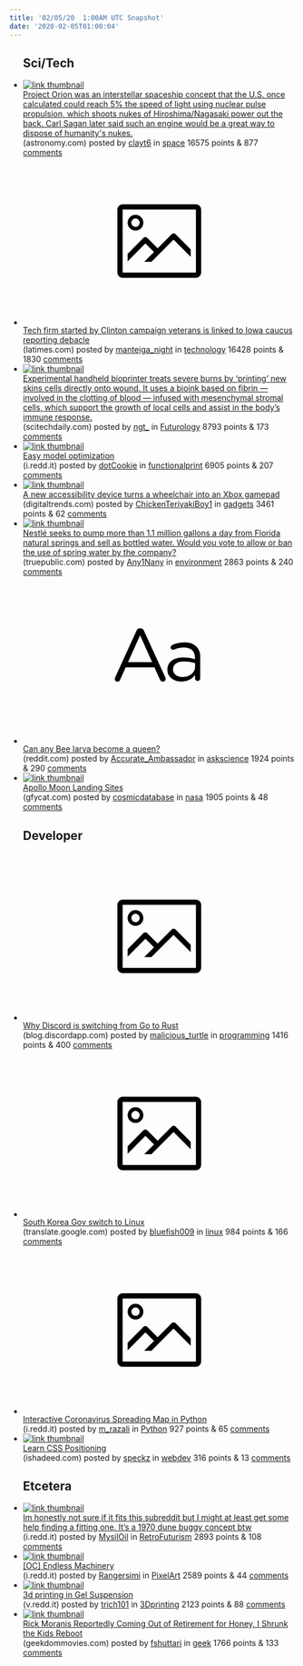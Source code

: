 ```yaml
---
title: '02/05/20  1:00AM UTC Snapshot'
date: '2020-02-05T01:00:04'
---
```

<ul>
<h2>Sci/Tech</h2>

<li><a href='http://www.astronomy.com/news/2016/08/humanity-may-not-need-a-warp-drive-to-go-interstellar'><img src='https://a.thumbs.redditmedia.com/bSZ7J9x9sQAJ_VefqxgHWu2vXG3gW66RMperVAkhPt8.jpg' alt='link thumbnail'></a><div><div class='linkTitle'><a href='http://www.astronomy.com/news/2016/08/humanity-may-not-need-a-warp-drive-to-go-interstellar'>Project Orion was an interstellar spaceship concept that the U.S. once calculated could reach 5% the speed of light using nuclear pulse propulsion, which shoots nukes of Hiroshima/Nagasaki power out the back. Carl Sagan later said such an engine would be a great way to dispose of humanity's nukes.</a></div>(astronomy.com) posted by <a href='https://www.reddit.com/user/clayt6'>clayt6</a> in <a href='https://www.reddit.com/r/space'>space</a> 16575 points & 877 <a href='https://www.reddit.com/r/space/comments/eysjvq/project_orion_was_an_interstellar_spaceship/'>comments</a></div></li>

<li><a href='https://www.latimes.com/business/technology/story/2020-02-04/clinton-campaign-vets-behind-2020-iowa-caucus-app-snafu'><svg version='1.1' viewBox='-34 -14 104 64' preserveAspectRatio='xMidYMid meet' xmlns='http://www.w3.org/2000/svg' xmlns:xlink='http://www.w3.org/1999/xlink'>
    <title>link thumbnail</title>
    <path d='M32,4H4A2,2,0,0,0,2,6V30a2,2,0,0,0,2,2H32a2,2,0,0,0,2-2V6A2,2,0,0,0,32,4ZM4,30V6H32V30Z'></path>
    <path d='M8.92,14a3,3,0,1,0-3-3A3,3,0,0,0,8.92,14Zm0-4.6A1.6,1.6,0,1,1,7.33,11,1.6,1.6,0,0,1,8.92,9.41Z'></path>
    <path d='M22.78,15.37l-5.4,5.4-4-4a1,1,0,0,0-1.41,0L5.92,22.9v2.83l6.79-6.79L16,22.18l-3.75,3.75H15l8.45-8.45L30,24V21.18l-5.81-5.81A1,1,0,0,0,22.78,15.37Z'></path>
    </svg></a><div><div class='linkTitle'><a href='https://www.latimes.com/business/technology/story/2020-02-04/clinton-campaign-vets-behind-2020-iowa-caucus-app-snafu'>Tech firm started by Clinton campaign veterans is linked to Iowa caucus reporting debacle</a></div>(latimes.com) posted by <a href='https://www.reddit.com/user/manteiga_night'>manteiga_night</a> in <a href='https://www.reddit.com/r/technology'>technology</a> 16428 points & 1830 <a href='https://www.reddit.com/r/technology/comments/eyq79o/tech_firm_started_by_clinton_campaign_veterans_is/'>comments</a></div></li>

<li><a href='https://scitechdaily.com/handheld-bioprinter-treats-severe-burns-by-printing-new-skins-cells-directly-onto-wound/'><img src='https://b.thumbs.redditmedia.com/h1le6wLgR8T9Y7BSg1kZgfHzMexOSUax9DesUJuRTCo.jpg' alt='link thumbnail'></a><div><div class='linkTitle'><a href='https://scitechdaily.com/handheld-bioprinter-treats-severe-burns-by-printing-new-skins-cells-directly-onto-wound/'>Experimental handheld bioprinter treats severe burns by ‘printing’ new skins cells directly onto wound. It uses a bioink based on fibrin — involved in the clotting of blood — infused with mesenchymal stromal cells, which support the growth of local cells and assist in the body’s immune response.</a></div>(scitechdaily.com) posted by <a href='https://www.reddit.com/user/ngt_'>ngt_</a> in <a href='https://www.reddit.com/r/Futurology'>Futurology</a> 8793 points & 173 <a href='https://www.reddit.com/r/Futurology/comments/eypcv5/experimental_handheld_bioprinter_treats_severe/'>comments</a></div></li>

<li><a href='https://i.redd.it/dv2ii2ipvxe41.png'><img src='https://b.thumbs.redditmedia.com/s--1UshFfN1u0Qpkd4bdRdcDlEvUBb7O3_5XymReues.jpg' alt='link thumbnail'></a><div><div class='linkTitle'><a href='https://i.redd.it/dv2ii2ipvxe41.png'>Easy model optimization</a></div>(i.redd.it) posted by <a href='https://www.reddit.com/user/dotCookie'>dotCookie</a> in <a href='https://www.reddit.com/r/functionalprint'>functionalprint</a> 6905 points & 207 <a href='https://www.reddit.com/r/functionalprint/comments/eyt849/easy_model_optimization/'>comments</a></div></li>

<li><a href='https://www.digitaltrends.com/gaming/ablegamers-atmakers-device-control-games-from-wheelchri/?utm_source=reddit&amp;utm_medium=web'><img src='https://b.thumbs.redditmedia.com/kmOrGLa2dr02mzgLKA_eZbrv01GAUZISGPRAKvPacPU.jpg' alt='link thumbnail'></a><div><div class='linkTitle'><a href='https://www.digitaltrends.com/gaming/ablegamers-atmakers-device-control-games-from-wheelchri/?utm_source=reddit&amp;utm_medium=web'>A new accessibility device turns a wheelchair into an Xbox gamepad</a></div>(digitaltrends.com) posted by <a href='https://www.reddit.com/user/ChickenTeriyakiBoy1'>ChickenTeriyakiBoy1</a> in <a href='https://www.reddit.com/r/gadgets'>gadgets</a> 3461 points & 62 <a href='https://www.reddit.com/r/gadgets/comments/eys0mb/a_new_accessibility_device_turns_a_wheelchair/'>comments</a></div></li>

<li><a href='https://truepublic.com/question/nestl-seeks-to-pump-more-than-11-million-gallons-a-day-from-florida-natural-springs-and-sell-as-bottled-water-would-you-vote-to-allow-or-ban-the-use-of-spring-water-by-the-company-ISLLCNFM8K'><img src='https://b.thumbs.redditmedia.com/udnxtd26RBbMcqg3ia-G02qpLwyOfg3qjKxsbMQuIzM.jpg' alt='link thumbnail'></a><div><div class='linkTitle'><a href='https://truepublic.com/question/nestl-seeks-to-pump-more-than-11-million-gallons-a-day-from-florida-natural-springs-and-sell-as-bottled-water-would-you-vote-to-allow-or-ban-the-use-of-spring-water-by-the-company-ISLLCNFM8K'>Nestlé seeks to pump more than 1.1 million gallons a day from Florida natural springs and sell as bottled water. Would you vote to allow or ban the use of spring water by the company?</a></div>(truepublic.com) posted by <a href='https://www.reddit.com/user/Any1Nany'>Any1Nany</a> in <a href='https://www.reddit.com/r/environment'>environment</a> 2863 points & 240 <a href='https://www.reddit.com/r/environment/comments/eypnff/nestlé_seeks_to_pump_more_than_11_million_gallons/'>comments</a></div></li>

<li><a href='https://www.reddit.com/r/askscience/comments/eyqbce/can_any_bee_larva_become_a_queen/'><svg version='1.1' viewBox='-34 -12 104 64' preserveAspectRatio='xMidYMid slice' xmlns='http://www.w3.org/2000/svg' xmlns:xlink='http://www.w3.org/1999/xlink'>
    <title>text link thumbnail</title>
    <path d='M12.19,8.84a1.45,1.45,0,0,0-1.4-1h-.12a1.46,1.46,0,0,0-1.42,1L1.14,26.56a1.29,1.29,0,0,0-.14.59,1,1,0,0,0,1,1,1.12,1.12,0,0,0,1.08-.77l2.08-4.65h11l2.08,4.59a1.24,1.24,0,0,0,1.12.83,1.08,1.08,0,0,0,1.08-1.08,1.64,1.64,0,0,0-.14-.57ZM6.08,20.71l4.59-10.22,4.6,10.22Z'>
    </path>
    <path d='M32.24,14.78A6.35,6.35,0,0,0,27.6,13.2a11.36,11.36,0,0,0-4.7,1,1,1,0,0,0-.58.89,1,1,0,0,0,.94.92,1.23,1.23,0,0,0,.39-.08,8.87,8.87,0,0,1,3.72-.81c2.7,0,4.28,1.33,4.28,3.92v.5a15.29,15.29,0,0,0-4.42-.61c-3.64,0-6.14,1.61-6.14,4.64v.05c0,2.95,2.7,4.48,5.37,4.48a6.29,6.29,0,0,0,5.19-2.48V26.9a1,1,0,0,0,1,1,1,1,0,0,0,1-1.06V19A5.71,5.71,0,0,0,32.24,14.78Zm-.56,7.7c0,2.28-2.17,3.89-4.81,3.89-1.94,0-3.61-1.06-3.61-2.86v-.06c0-1.8,1.5-3,4.2-3a15.2,15.2,0,0,1,4.22.61Z'>
    </path>
    </svg></a><div><div class='linkTitle'><a href='https://www.reddit.com/r/askscience/comments/eyqbce/can_any_bee_larva_become_a_queen/'>Can any Bee larva become a queen?</a></div>(reddit.com) posted by <a href='https://www.reddit.com/user/Accurate_Ambassador'>Accurate_Ambassador</a> in <a href='https://www.reddit.com/r/askscience'>askscience</a> 1924 points & 290 <a href='https://www.reddit.com/r/askscience/comments/eyqbce/can_any_bee_larva_become_a_queen/'>comments</a></div></li>

<li><a href='https://gfycat.com/deliriousglamorousbrahmancow'><img src='https://b.thumbs.redditmedia.com/9BVyXrGbP-m0iBftsMXaD9dM_Rg0g4hsYSbqWEmcc5Q.jpg' alt='link thumbnail'></a><div><div class='linkTitle'><a href='https://gfycat.com/deliriousglamorousbrahmancow'>Apollo Moon Landing Sites</a></div>(gfycat.com) posted by <a href='https://www.reddit.com/user/cosmicdatabase'>cosmicdatabase</a> in <a href='https://www.reddit.com/r/nasa'>nasa</a> 1905 points & 48 <a href='https://www.reddit.com/r/nasa/comments/eyp7pi/apollo_moon_landing_sites/'>comments</a></div></li>

<h2>Developer</h2>

<li><a href='https://blog.discordapp.com/why-discord-is-switching-from-go-to-rust-a190bbca2b1f'><svg version='1.1' viewBox='-34 -14 104 64' preserveAspectRatio='xMidYMid meet' xmlns='http://www.w3.org/2000/svg' xmlns:xlink='http://www.w3.org/1999/xlink'>
    <title>link thumbnail</title>
    <path d='M32,4H4A2,2,0,0,0,2,6V30a2,2,0,0,0,2,2H32a2,2,0,0,0,2-2V6A2,2,0,0,0,32,4ZM4,30V6H32V30Z'></path>
    <path d='M8.92,14a3,3,0,1,0-3-3A3,3,0,0,0,8.92,14Zm0-4.6A1.6,1.6,0,1,1,7.33,11,1.6,1.6,0,0,1,8.92,9.41Z'></path>
    <path d='M22.78,15.37l-5.4,5.4-4-4a1,1,0,0,0-1.41,0L5.92,22.9v2.83l6.79-6.79L16,22.18l-3.75,3.75H15l8.45-8.45L30,24V21.18l-5.81-5.81A1,1,0,0,0,22.78,15.37Z'></path>
    </svg></a><div><div class='linkTitle'><a href='https://blog.discordapp.com/why-discord-is-switching-from-go-to-rust-a190bbca2b1f'>Why Discord is switching from Go to Rust</a></div>(blog.discordapp.com) posted by <a href='https://www.reddit.com/user/malicious_turtle'>malicious_turtle</a> in <a href='https://www.reddit.com/r/programming'>programming</a> 1416 points & 400 <a href='https://www.reddit.com/r/programming/comments/eyuebc/why_discord_is_switching_from_go_to_rust/'>comments</a></div></li>

<li><a href='https://translate.google.com/translate?sl=ko&amp;tl=en&amp;u=https%3A%2F%2Fnews.v.daum.net%2Fv%2F20200204150508999'><svg version='1.1' viewBox='-34 -14 104 64' preserveAspectRatio='xMidYMid meet' xmlns='http://www.w3.org/2000/svg' xmlns:xlink='http://www.w3.org/1999/xlink'>
    <title>link thumbnail</title>
    <path d='M32,4H4A2,2,0,0,0,2,6V30a2,2,0,0,0,2,2H32a2,2,0,0,0,2-2V6A2,2,0,0,0,32,4ZM4,30V6H32V30Z'></path>
    <path d='M8.92,14a3,3,0,1,0-3-3A3,3,0,0,0,8.92,14Zm0-4.6A1.6,1.6,0,1,1,7.33,11,1.6,1.6,0,0,1,8.92,9.41Z'></path>
    <path d='M22.78,15.37l-5.4,5.4-4-4a1,1,0,0,0-1.41,0L5.92,22.9v2.83l6.79-6.79L16,22.18l-3.75,3.75H15l8.45-8.45L30,24V21.18l-5.81-5.81A1,1,0,0,0,22.78,15.37Z'></path>
    </svg></a><div><div class='linkTitle'><a href='https://translate.google.com/translate?sl=ko&amp;tl=en&amp;u=https%3A%2F%2Fnews.v.daum.net%2Fv%2F20200204150508999'>South Korea Gov switch to Linux</a></div>(translate.google.com) posted by <a href='https://www.reddit.com/user/bluefish009'>bluefish009</a> in <a href='https://www.reddit.com/r/linux'>linux</a> 984 points & 166 <a href='https://www.reddit.com/r/linux/comments/eyowmh/south_korea_gov_switch_to_linux/'>comments</a></div></li>

<li><a href='https://i.redd.it/8z9urw8fete41.gif'><svg version='1.1' viewBox='-34 -14 104 64' preserveAspectRatio='xMidYMid meet' xmlns='http://www.w3.org/2000/svg' xmlns:xlink='http://www.w3.org/1999/xlink'>
    <title>link thumbnail</title>
    <path d='M32,4H4A2,2,0,0,0,2,6V30a2,2,0,0,0,2,2H32a2,2,0,0,0,2-2V6A2,2,0,0,0,32,4ZM4,30V6H32V30Z'></path>
    <path d='M8.92,14a3,3,0,1,0-3-3A3,3,0,0,0,8.92,14Zm0-4.6A1.6,1.6,0,1,1,7.33,11,1.6,1.6,0,0,1,8.92,9.41Z'></path>
    <path d='M22.78,15.37l-5.4,5.4-4-4a1,1,0,0,0-1.41,0L5.92,22.9v2.83l6.79-6.79L16,22.18l-3.75,3.75H15l8.45-8.45L30,24V21.18l-5.81-5.81A1,1,0,0,0,22.78,15.37Z'></path>
    </svg></a><div><div class='linkTitle'><a href='https://i.redd.it/8z9urw8fete41.gif'>Interactive Coronavirus Spreading Map in Python</a></div>(i.redd.it) posted by <a href='https://www.reddit.com/user/m_razali'>m_razali</a> in <a href='https://www.reddit.com/r/Python'>Python</a> 927 points & 65 <a href='https://www.reddit.com/r/Python/comments/eyigdc/interactive_coronavirus_spreading_map_in_python/'>comments</a></div></li>

<li><a href='https://ishadeed.com/article/learn-css-positioning/'><img src='https://a.thumbs.redditmedia.com/W6HwEldsCD4UmGBpkbeOZkYhiu2EkGXAFzMM9R6VX18.jpg' alt='link thumbnail'></a><div><div class='linkTitle'><a href='https://ishadeed.com/article/learn-css-positioning/'>Learn CSS Positioning</a></div>(ishadeed.com) posted by <a href='https://www.reddit.com/user/speckz'>speckz</a> in <a href='https://www.reddit.com/r/webdev'>webdev</a> 316 points & 13 <a href='https://www.reddit.com/r/webdev/comments/eyq5a8/learn_css_positioning/'>comments</a></div></li>

<h2>Etcetera</h2>

<li><a href='https://i.redd.it/1jbdbtoa3xe41.jpg'><img src='https://b.thumbs.redditmedia.com/EG7EMJIY7QznvS4mwhF9WeqwyY0Vsmny5VOnd7DLJps.jpg' alt='link thumbnail'></a><div><div class='linkTitle'><a href='https://i.redd.it/1jbdbtoa3xe41.jpg'>Im honestly not sure if it fits this subreddit but I might at least get some help finding a fitting one. It’s a 1970 dune buggy concept btw</a></div>(i.redd.it) posted by <a href='https://www.reddit.com/user/MysilOil'>MysilOil</a> in <a href='https://www.reddit.com/r/RetroFuturism'>RetroFuturism</a> 2893 points & 108 <a href='https://www.reddit.com/r/RetroFuturism/comments/eyqtb7/im_honestly_not_sure_if_it_fits_this_subreddit/'>comments</a></div></li>

<li><a href='https://i.redd.it/xvn4fsat5we41.gif'><img src='https://b.thumbs.redditmedia.com/K48Dp1TLmK4X0s_vrdYp_3utn8zSJkrmcb7c7o1qhfE.jpg' alt='link thumbnail'></a><div><div class='linkTitle'><a href='https://i.redd.it/xvn4fsat5we41.gif'>[OC] Endless Machinery</a></div>(i.redd.it) posted by <a href='https://www.reddit.com/user/Rangersimi'>Rangersimi</a> in <a href='https://www.reddit.com/r/PixelArt'>PixelArt</a> 2589 points & 44 <a href='https://www.reddit.com/r/PixelArt/comments/eyoq69/oc_endless_machinery/'>comments</a></div></li>

<li><a href='https://v.redd.it/kj4xgz8u3ve41'><img src='https://b.thumbs.redditmedia.com/fmVrBw_LSxzz7q-AgIrt9T8TvCWKLUerjU6HObET6Fk.jpg' alt='link thumbnail'></a><div><div class='linkTitle'><a href='https://v.redd.it/kj4xgz8u3ve41'>3d printing in Gel Suspension</a></div>(v.redd.it) posted by <a href='https://www.reddit.com/user/trich101'>trich101</a> in <a href='https://www.reddit.com/r/3Dprinting'>3Dprinting</a> 2123 points & 88 <a href='https://www.reddit.com/r/3Dprinting/comments/eypwvz/3d_printing_in_gel_suspension/'>comments</a></div></li>

<li><a href='http://geekdommovies.com/rick-moranis-reportedly-coming-out-of-retirement-for-honey-i-shrunk-the-kids-reboot/'><img src='https://b.thumbs.redditmedia.com/OsgwRfymfJI4HWCbYmeyTVDSRZ_730KczdN3Eg5S-oI.jpg' alt='link thumbnail'></a><div><div class='linkTitle'><a href='http://geekdommovies.com/rick-moranis-reportedly-coming-out-of-retirement-for-honey-i-shrunk-the-kids-reboot/'>Rick Moranis Reportedly Coming Out of Retirement for Honey, I Shrunk the Kids Reboot</a></div>(geekdommovies.com) posted by <a href='https://www.reddit.com/user/fshuttari'>fshuttari</a> in <a href='https://www.reddit.com/r/geek'>geek</a> 1766 points & 133 <a href='https://www.reddit.com/r/geek/comments/eyjn3s/rick_moranis_reportedly_coming_out_of_retirement/'>comments</a></div></li>

</ul>
